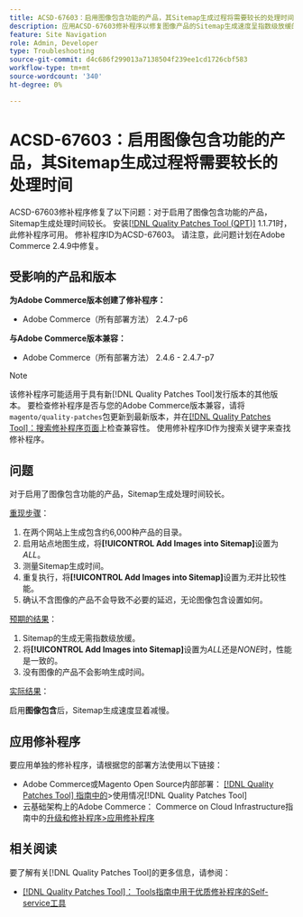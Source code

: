 ```yaml
---
title: ACSD-67603：启用图像包含功能的产品，其Sitemap生成过程将需要较长的处理时间
description: 应用ACSD-67603修补程序以修复图像产品的Sitemap生成速度呈指数级放缓的Adobe Commerce问题。
feature: Site Navigation
role: Admin, Developer
type: Troubleshooting
source-git-commit: d4c686f299013a7138504f239ee1cd1726cbf583
workflow-type: tm+mt
source-wordcount: '340'
ht-degree: 0%

---
```



# ACSD-67603：启用图像包含功能的产品，其Sitemap生成过程将需要较长的处理时间

ACSD-67603修补程序修复了以下问题：对于启用了图像包含功能的产品，Sitemap生成处理时间较长。 安装[[!DNL Quality Patches Tool (QPT)]](/help/tools/quality-patches-tool/quality-patches-tool-to-self-serve-quality-patches.md) 1.1.71时，此修补程序可用。 修补程序ID为ACSD-67603。 请注意，此问题计划在Adobe Commerce 2.4.9中修复。

## 受影响的产品和版本

**为Adobe Commerce版本创建了修补程序：**

* Adobe Commerce（所有部署方法） 2.4.7-p6

**与Adobe Commerce版本兼容：**

* Adobe Commerce（所有部署方法） 2.4.6 - 2.4.7-p7

>[!NOTE]
>
>该修补程序可能适用于具有新[!DNL Quality Patches Tool]发行版本的其他版本。 要检查修补程序是否与您的Adobe Commerce版本兼容，请将`magento/quality-patches`包更新到最新版本，并在[[!DNL Quality Patches Tool]：搜索修补程序页面](https://experienceleague.adobe.com/tools/commerce-quality-patches/index.html?lang=zh-Hans)上检查兼容性。 使用修补程序ID作为搜索关键字来查找修补程序。

## 问题

对于启用了图像包含功能的产品，Sitemap生成处理时间较长。

<u>重现步骤</u>：

1. 在两个网站上生成包含约6,000种产品的目录。
1. 启用站点地图生成，将&#x200B;**[!UICONTROL Add Images into Sitemap]**&#x200B;设置为&#x200B;*ALL*。
1. 测量Sitemap生成时间。
1. 重复执行，将&#x200B;**[!UICONTROL Add Images into Sitemap]**&#x200B;设置为&#x200B;*无*&#x200B;并比较性能。
1. 确认不含图像的产品不会导致不必要的延迟，无论图像包含设置如何。

<u>预期的结果</u>：

1. Sitemap的生成无需指数级放缓。
1. 将&#x200B;**[!UICONTROL Add Images into Sitemap]**&#x200B;设置为&#x200B;*ALL*&#x200B;还是&#x200B;*NONE*&#x200B;时，性能是一致的。
1. 没有图像的产品不会影响生成时间。

<u>实际结果</u>：

启用&#x200B;**图像包含**&#x200B;后，Sitemap生成速度显着减慢。

## 应用修补程序

要应用单独的修补程序，请根据您的部署方法使用以下链接：

* Adobe Commerce或Magento Open Source内部部署： [[!DNL Quality Patches Tool] 指南中的](/help/tools/quality-patches-tool/usage.md)>使用情况[!DNL Quality Patches Tool]
* 云基础架构上的Adobe Commerce： Commerce on Cloud Infrastructure指南中的[升级和修补程序>应用修补程序](https://experienceleague.adobe.com/docs/commerce-cloud-service/user-guide/develop/upgrade/apply-patches.html?lang=zh-Hans)

## 相关阅读

要了解有关[!DNL Quality Patches Tool]的更多信息，请参阅：

* [[!DNL Quality Patches Tool]： Tools指南中用于优质修补程序的Self-service工具](/help/tools/quality-patches-tool/quality-patches-tool-to-self-serve-quality-patches.md)

